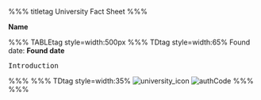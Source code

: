 
%%% titletag
University Fact Sheet
%%%

**Name**

%%% TABLEtag style=width:500px
\%%% TDtag style=width:65% 
Found date:
**Found date**

<pre>Introduction</pre>
\%%%
\%%% TDtag style=width:35% 
![university_icon](.jpg)
![authCode](.png)
\%%%
%%%